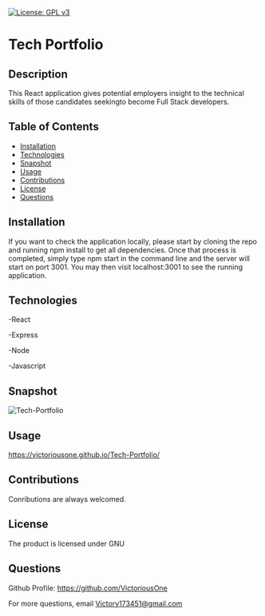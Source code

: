 [![License: GPL v3](https://img.shields.io/badge/License-GPLv3-blue.svg)](https://www.gnu.org/licenses/gpl-3.0)

# Tech Portfolio

## Description
This React application gives potential employers insight to the technical skills of those candidates
seekingto become Full Stack developers.

## Table of Contents
* [Installation](#installation)
* [Technologies](#technologies)
* [Snapshot](#snapshot)
* [Usage](#usage)
* [Contributions](#contributions)
* [License](#license)
* [Questions](#questions)

## Installation
If you want to check the application locally, please start by cloning the repo and running npm install to get all dependencies. Once that process is completed, simply type npm start in the command line and the server will start on port 3001. You may then visit localhost:3001 to see the running application.

 
## Technologies
-React

-Express

-Node

-Javascript

## Snapshot
![Tech-Portfolio](https://user-images.githubusercontent.com/71474934/165370291-74fafb36-17f0-4ebb-8c39-18d3620d3b95.jpg)

## Usage
https://victoriousone.github.io/Tech-Portfolio/

## Contributions
Conributions are always welcomed.

## License
The product is licensed under GNU

## Questions
Github Profile: https://github.com/VictoriousOne

For more questions, email Victory173451@gmail.com
